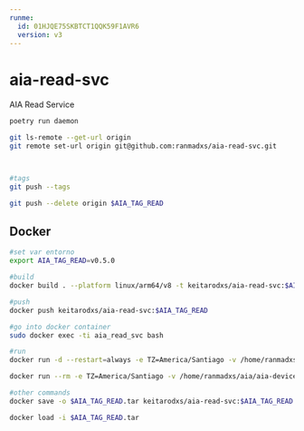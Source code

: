 ```yaml
---
runme:
  id: 01HJQE75SKBTCT1QQK59F1AVR6
  version: v3
---
```


# aia-read-svc

AIA Read Service

```sh {"id":"01HJQE75SKBTCT1QQK57A0T1JR"}
poetry run daemon

git ls-remote --get-url origin 
git remote set-url origin git@github.com:ranmadxs/aia-read-svc.git



#tags
git push --tags

git push --delete origin $AIA_TAG_READ
```

## Docker

```sh {"id":"01HJV2GKHFHRCW2MAYBX6DWF7V"}
#set var entorno
export AIA_TAG_READ=v0.5.0
```

```sh {"id":"01HJQ7F9RXZBJJ4YEQAAH1BXHZ"}
#build
docker build . --platform linux/arm64/v8 -t keitarodxs/aia-read-svc:$AIA_TAG_READ

#push
docker push keitarodxs/aia-read-svc:$AIA_TAG_READ

#go into docker container
sudo docker exec -ti aia_read_svc bash

#run
docker run -d --restart=always -e TZ=America/Santiago -v /home/ranmadxs/aia/aia-device/resources/images:/wh40k_images -v /home/ranmadxs/aia/aia-read-svc/target:/app/target --net=bridge --name aia_read_svc --env-file .env keitarodxs/aia-read-svc:$AIA_TAG_READ

docker run --rm -e TZ=America/Santiago -v /home/ranmadxs/aia/aia-device/resources/images:/wh40k_images -v /home/ranmadxs/aia/aia-read-svc/target:/app/target --net=bridge --name aia_read_svc --env-file .env keitarodxs/aia-read-svc:$AIA_TAG_READ

```

```sh {"id":"01HKRRFAZ7Y6SB5N6ZM1S9Q3MM"}
#other commands
docker save -o $AIA_TAG_READ.tar keitarodxs/aia-read-svc:$AIA_TAG_READ

docker load -i $AIA_TAG_READ.tar
```

